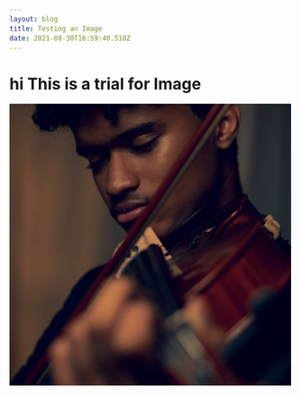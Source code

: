 ```yaml
---
layout: blog
title: Testing an Image
date: 2021-08-30T16:59:40.518Z
---
```

# hi This is a trial for Image
![](images/uploads/demo.jpg)